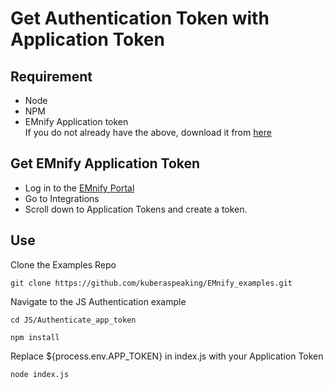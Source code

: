 # Get Authentication Token with Application Token
## Requirement
- Node
- NPM
- EMnify Application token
<br/>If you do not already have the above, download it from [here](https://nodejs.org/en/download/)

## Get EMnify Application Token
- Log in to the [EMnify Portal](https://portal.emnify.com)
- Go to Integrations
- Scroll down to Application Tokens and create a token.

## Use
Clone the Examples Repo
```
git clone https://github.com/kuberaspeaking/EMnify_examples.git
```
Navigate to the JS Authentication example

```
cd JS/Authenticate_app_token
```

```
npm install
```
Replace ${process.env.APP_TOKEN} in  index.js with your Application Token

```
node index.js
```
